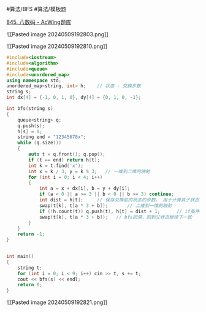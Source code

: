 
#算法/BFS #算法/模板题 

[845. 八数码 - AcWing题库](https://www.acwing.com/problem/content/847/)

![[Pasted image 20240509192803.png]]

![[Pasted image 20240509192810.png]]


```cpp
#include<iostream>
#include<algorithm>
#include<queue>
#include<unordered_map>
using namespace std;
unordered_map<string, int> h;    // 状态 - 交换步数
string s;
int dx[4] = {-1, 0, 1, 0}, dy[4] = {0, 1, 0, -1};

int bfs(string s)
{
    queue<string> q;
    q.push(s);
    h[s] = 0;
    string end = "12345678x";
    while (q.size())
    {
        auto t = q.front(); q.pop();
        if (t == end) return h[t];
        int k = t.find('x');    
        int x = k / 3, y = k % 3;   // 一维到二维的映射
        for (int i = 0; i < 4; i++)
        {
            int a = x + dx[i], b = y + dy[i];
            if (a < 0 || a >= 3 || b < 0 || b >= 3) continue;
            int dist = h[t];     // 保存交换前的状态的步数， 用于计算其子状态的步数
            swap(t[k], t[a * 3 + b]);       // 二维到一维的映射
            if (!h.count(t)) q.push(t), h[t] = dist + 1;      // if条件保证不会是父状态
            swap(t[k], t[a * 3 + b]);   // bfs回溯，回到父状态继续下一轮
        }
    }
    return -1;
}


int main()
{
    string t;
    for (int i = 0; i < 9; i++) cin >> t, s += t;
    cout << bfs(s) << endl;
    return 0;
}
```

![[Pasted image 20240509192821.png]]